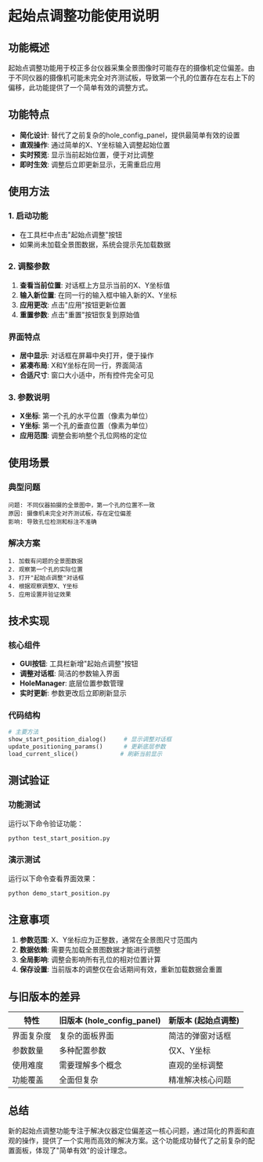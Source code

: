 # 起始点调整功能使用说明

## 功能概述

起始点调整功能用于校正多台仪器采集全景图像时可能存在的摄像机定位偏差。由于不同仪器的摄像机可能未完全对齐测试板，导致第一个孔的位置存在左右上下的偏移，此功能提供了一个简单有效的调整方式。

## 功能特点

- **简化设计**: 替代了之前复杂的hole_config_panel，提供最简单有效的设置
- **直观操作**: 通过简单的X、Y坐标输入调整起始位置
- **实时预览**: 显示当前起始位置，便于对比调整
- **即时生效**: 调整后立即更新显示，无需重启应用

## 使用方法

### 1. 启动功能
- 在工具栏中点击"起始点调整"按钮
- 如果尚未加载全景图数据，系统会提示先加载数据

### 2. 调整参数
1. **查看当前位置**: 对话框上方显示当前的X、Y坐标值
2. **输入新位置**: 在同一行的输入框中输入新的X、Y坐标
3. **应用更改**: 点击"应用"按钮更新位置
4. **重置参数**: 点击"重置"按钮恢复到原始值

### 界面特点
- **居中显示**: 对话框在屏幕中央打开，便于操作
- **紧凑布局**: X和Y坐标在同一行，界面简洁
- **合适尺寸**: 窗口大小适中，所有控件完全可见

### 3. 参数说明
- **X坐标**: 第一个孔的水平位置（像素为单位）
- **Y坐标**: 第一个孔的垂直位置（像素为单位）
- **应用范围**: 调整会影响整个孔位网格的定位

## 使用场景

### 典型问题
```
问题: 不同仪器拍摄的全景图中，第一个孔的位置不一致
原因: 摄像机未完全对齐测试板，存在定位偏差
影响: 导致孔位检测和标注不准确
```

### 解决方案
```
1. 加载有问题的全景图数据
2. 观察第一个孔的实际位置
3. 打开"起始点调整"对话框
4. 根据观察调整X、Y坐标
5. 应用设置并验证效果
```

## 技术实现

### 核心组件
- **GUI按钮**: 工具栏新增"起始点调整"按钮
- **调整对话框**: 简洁的参数输入界面
- **HoleManager**: 底层位置参数管理
- **实时更新**: 参数更改后立即刷新显示

### 代码结构
```python
# 主要方法
show_start_position_dialog()     # 显示调整对话框
update_positioning_params()      # 更新底层参数
load_current_slice()            # 刷新当前显示
```

## 测试验证

### 功能测试
运行以下命令验证功能：
```bash
python test_start_position.py
```

### 演示测试
运行以下命令查看界面效果：
```bash
python demo_start_position.py
```

## 注意事项

1. **参数范围**: X、Y坐标应为正整数，通常在全景图尺寸范围内
2. **数据依赖**: 需要先加载全景图数据才能进行调整
3. **全局影响**: 调整会影响所有孔位的相对位置计算
4. **保存设置**: 当前版本的调整仅在会话期间有效，重新加载数据会重置

## 与旧版本的差异

| 特性 | 旧版本 (hole_config_panel) | 新版本 (起始点调整) |
|------|----------------------------|-------------------|
| 界面复杂度 | 复杂的面板界面 | 简洁的弹窗对话框 |
| 参数数量 | 多种配置参数 | 仅X、Y坐标 |
| 使用难度 | 需要理解多个概念 | 直观的坐标调整 |
| 功能覆盖 | 全面但复杂 | 精准解决核心问题 |

## 总结

新的起始点调整功能专注于解决仪器定位偏差这一核心问题，通过简化的界面和直观的操作，提供了一个实用而高效的解决方案。这个功能成功替代了之前复杂的配置面板，体现了"简单有效"的设计理念。
